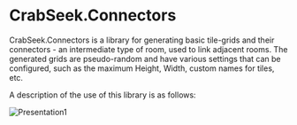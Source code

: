 # CrabSeek.Connectors

CrabSeek.Connectors is a library for generating basic tile-grids and their connectors - an intermediate type of room, used to link adjacent rooms. The generated grids are pseudo-random and have various settings that can be configured, such as the maximum Height, Width, custom names for tiles, etc.

A description of the use of this library is as follows:

![Presentation1](https://user-images.githubusercontent.com/70886027/162594989-f95448b1-272c-44c6-8cde-b62c5ff79ff3.png)
